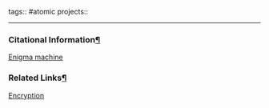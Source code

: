 tags:: #atomic projects::[](https://natmeng.github.io/memx2/atomic/Enigma/)



---

### Citational Information[¶](https://natmeng.github.io/memx2/sources/Enigma_Machine/#citational-information "Permanent link")

[Enigma machine](https://natmeng.github.io/memx2/sources/Enigma_Machine/) 

### Related Links[¶](https://natmeng.github.io/memx2/atomic/Enigma/#related-links "Permanent link")

[Encryption](https://natmeng.github.io/memx2/sources/Encryption/) 
